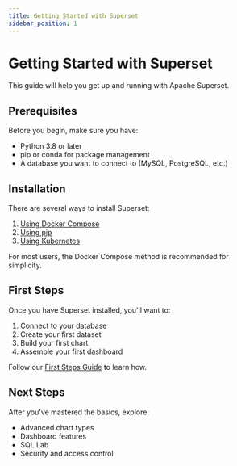 ```yaml
---
title: Getting Started with Superset
sidebar_position: 1
---
```


# Getting Started with Superset

This guide will help you get up and running with Apache Superset.

## Prerequisites

Before you begin, make sure you have:

- Python 3.8 or later
- pip or conda for package management
- A database you want to connect to (MySQL, PostgreSQL, etc.)

## Installation

There are several ways to install Superset:

1. [Using Docker Compose](/tutorials/getting-started/docker-compose)
2. [Using pip](/tutorials/getting-started/pip-installation)
3. [Using Kubernetes](/tutorials/getting-started/kubernetes)

For most users, the Docker Compose method is recommended for simplicity.

## First Steps

Once you have Superset installed, you'll want to:

1. Connect to your database
2. Create your first dataset
3. Build your first chart
4. Assemble your first dashboard

Follow our [First Steps Guide](/tutorials/getting-started/first-steps) to learn how.

## Next Steps

After you've mastered the basics, explore:

- Advanced chart types
- Dashboard features
- SQL Lab
- Security and access control
